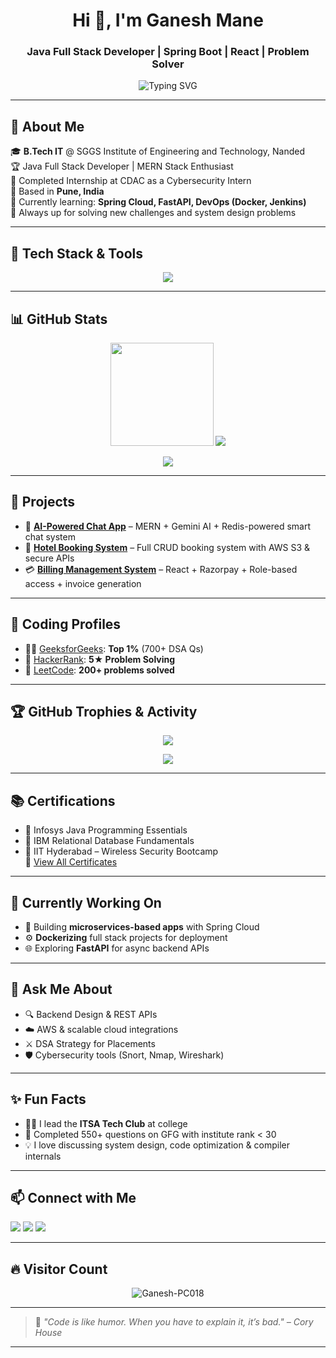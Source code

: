 <h1 align="center">Hi 👋, I'm Ganesh Mane</h1>
<h3 align="center">Java Full Stack Developer | Spring Boot | React | Problem Solver</h3>

<p align="center">
  <img src="https://readme-typing-svg.demolab.com/?lines=Java%20%7C%20Spring%20Boot%20%7C%20React%20%7C%20Python%20%7C%20MongoDB%20%7C%20Redis;Creative%20Thinker%20%F0%9F%A7%91%E2%80%8D%F0%9F%92%BB;Always%20learning%20new%20techs%20%F0%9F%93%9A&font=Fira%20Code&center=true&width=700&height=45&duration=4000&pause=1000" alt="Typing SVG">
</p>

---

## 🚀 About Me

🎓 **B.Tech IT** @ SGGS Institute of Engineering and Technology, Nanded  
🏆 Java Full Stack Developer | MERN Stack Enthusiast  
💼 Completed Internship at CDAC as a Cybersecurity Intern  
📍 Based in **Pune, India**  
🌱 Currently learning: **Spring Cloud, FastAPI, DevOps (Docker, Jenkins)**  
🧠 Always up for solving new challenges and system design problems

---

## 🔧 Tech Stack & Tools

<p align="center">
  <img src="https://skillicons.dev/icons?i=java,spring,react,js,py,mysql,mongodb,redis,git,docker,aws,html,css,github,vscode" />
</p>

---

## 📊 GitHub Stats

<p align="center">
  <img src="https://github-readme-stats.vercel.app/api?username=Ganesh-PC018&show_icons=true&theme=tokyonight" height="165">
  <img src="https://github-readme-stats.vercel.app/api/top-langs/?username=Ganesh-PC018&layout=compact&theme=tokyonight">
</p>

<p align="center">
  <img src="https://github-readme-streak-stats.herokuapp.com?user=Ganesh-PC018&theme=tokyonight" />
</p>

---

## 📌 Projects

- 🧠 **[AI-Powered Chat App](https://github.com/Ganesh-PC018/ai-chat-app)** – MERN + Gemini AI + Redis-powered smart chat system
- 🏨 **[Hotel Booking System](https://github.com/Ganesh-PC018/Hotel-Booking)** – Full CRUD booking system with AWS S3 & secure APIs
- 💳 **[Billing Management System](https://github.com/Ganesh-PC018/billing-app)** – React + Razorpay + Role-based access + invoice generation

---

## 🧠 Coding Profiles

- 👨‍💻 [GeeksforGeeks](https://www.geeksforgeeks.org/user/mane_/): **Top 1%** (700+ DSA Qs)
- 💪 [HackerRank](https://www.hackerrank.com/profile/mane_ganesh_pc): **5★ Problem Solving**
- 🚀 [LeetCode](https://leetcode.com/mane_ganeshh/): **200+ problems solved**

---

## 🏆 GitHub Trophies & Activity

<p align="center">
  <img src="https://github-profile-trophy.vercel.app/?username=Ganesh-PC018&theme=onedark&no-frame=true&row=2&column=4" />
</p>

<p align="center">
  <img src="https://activity-graph.herokuapp.com/graph?username=Ganesh-PC018&theme=rogue" />
</p>

---

## 📚 Certifications

- 📜 Infosys Java Programming Essentials
- 📜 IBM Relational Database Fundamentals
- 📜 IIT Hyderabad – Wireless Security Bootcamp  
🔗 [View All Certificates](https://drive.google.com/drive/folders/1YAh17d_Tt01xJbvpcDgesyoLgsBcyLPV?usp=drive_link)

---

## 🔭 Currently Working On

- 🎯 Building **microservices-based apps** with Spring Cloud
- ⚙️ **Dockerizing** full stack projects for deployment
- 🌐 Exploring **FastAPI** for async backend APIs

---

## 💬 Ask Me About

- 🔍 Backend Design & REST APIs
- ☁️ AWS & scalable cloud integrations
- ⚔️ DSA Strategy for Placements
- 🛡️ Cybersecurity tools (Snort, Nmap, Wireshark)

---

## ✨ Fun Facts

- 🧑‍🏫 I lead the **ITSA Tech Club** at college
- 🎯 Completed 550+ questions on GFG with institute rank < 30
- 💡 I love discussing system design, code optimization & compiler internals

---

## 📫 Connect with Me

<p align="left">
  <a href="mailto:mane.ganesh.pc@gmail.com"><img src="https://img.shields.io/badge/Gmail-D14836?style=for-the-badge&logo=gmail&logoColor=white"></a>
  <a href="https://linkedin.com/in/ganeshrmane"><img src="https://img.shields.io/badge/LinkedIn-0077B5?style=for-the-badge&logo=linkedin&logoColor=white"></a>
  <a href="https://github.com/Ganesh-PC018"><img src="https://img.shields.io/badge/GitHub-100000?style=for-the-badge&logo=github&logoColor=white"></a>
</p>

---

## 🔥 Visitor Count

<p align="center">
  <img src="https://komarev.com/ghpvc/?username=Ganesh-PC018&style=for-the-badge&color=blue" alt="Ganesh-PC018" />
</p>

---

> 🧠 *"Code is like humor. When you have to explain it, it’s bad." – Cory House*

---

